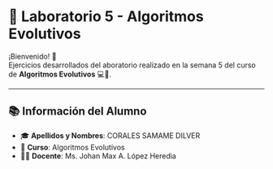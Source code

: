 # 🌱 Laboratorio 5 - Algoritmos Evolutivos

¡Bienvenido! 👋  
Ejercicios desarrollados del aboratorio realizado en la semana 5 del curso de **Algoritmos Evolutivos** 💻🧠.

---

## 📚 Información del Alumno

- 🎓 **Apellidos y Nombres**: CORALES SAMAME DILVER  
- 🧾 **Curso**: Algoritmos Evolutivos  
- 🧑‍🏫 **Docente**: Ms. Johan Max A. López Heredia  
